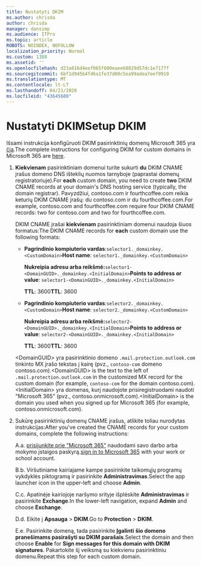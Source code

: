 ```yaml
---
title: Nustatyti DKIM
ms.author: chrisda
author: chrisda
manager: dansimp
ms.audience: ITPro
ms.topic: article
ROBOTS: NOINDEX, NOFOLLOW
localization_priority: Normal
ms.custom: 1388
ms.assetid: ''
ms.openlocfilehash: d23a816d4eef065f800eaee60829d57dc1e7177f
ms.sourcegitcommit: 6bf1d945b4fd6a1fe37d00c5ea99adea7eef9910
ms.translationtype: MT
ms.contentlocale: lt-LT
ms.lasthandoff: 04/21/2020
ms.locfileid: "43645680"
---
```

# <a name="setup-dkim"></a><span data-ttu-id="2d5f8-102">Nustatyti DKIM</span><span class="sxs-lookup"><span data-stu-id="2d5f8-102">Setup DKIM</span></span>

<span data-ttu-id="2d5f8-103">Išsami instrukcija konfigūruoti DKIM pasirinktinių domenų Microsoft 365 yra [čia](https://docs.microsoft.com/office365/SecurityCompliance/use-dkim-to-validate-outbound-email#what-you-need-to-do-to-manually-set-up-dkim-in-office-365).</span><span class="sxs-lookup"><span data-stu-id="2d5f8-103">The complete instructions for configuring DKIM for custom domains in Microsoft 365 are [here](https://docs.microsoft.com/office365/SecurityCompliance/use-dkim-to-validate-outbound-email#what-you-need-to-do-to-manually-set-up-dkim-in-office-365).</span></span>

1. <span data-ttu-id="2d5f8-104">**Kiekvienam** pasirinktiniam domenui turite sukurti **du** DKIM CNAME įrašus domeno DNS išteklių nuomos tarnyboje (paprastai domenų registratoriuje).</span><span class="sxs-lookup"><span data-stu-id="2d5f8-104">For **each** custom domain, you need to create **two** DKIM CNAME records at your domain's DNS hosting service (typically, the domain registrar).</span></span> <span data-ttu-id="2d5f8-105">Pavyzdžiui, contoso.com ir fourthcoffee.com reikia keturių DKIM CNAME įrašų: du contoso.com ir du fourthcoffee.com.</span><span class="sxs-lookup"><span data-stu-id="2d5f8-105">For example, contoso.com and fourthcoffee.com require four DKIM CNAME records: two for contoso.com and two for fourthcoffee.com.</span></span>

   <span data-ttu-id="2d5f8-106">DKIM CNAME įrašai **kiekvienam** pasirinktiniam domenui naudoja šiuos formatus:</span><span class="sxs-lookup"><span data-stu-id="2d5f8-106">The DKIM CNAME records for **each** custom domain use the following formats:</span></span>

   - <span data-ttu-id="2d5f8-107">**Pagrindinio kompiuterio vardas**:`selector1._domainkey.<CustomDomain>`</span><span class="sxs-lookup"><span data-stu-id="2d5f8-107">**Host name**: `selector1._domainkey.<CustomDomain>`</span></span>

     <span data-ttu-id="2d5f8-108">**Nukreipia adresu arba reikšmė:**`selector1-<DomainGUID>._domainkey.<InitialDomain>`</span><span class="sxs-lookup"><span data-stu-id="2d5f8-108">**Points to address or value**: `selector1-<DomainGUID>._domainkey.<InitialDomain>`</span></span>

     <span data-ttu-id="2d5f8-109">**TTL**: 3600</span><span class="sxs-lookup"><span data-stu-id="2d5f8-109">**TTL**: 3600</span></span>

   - <span data-ttu-id="2d5f8-110">**Pagrindinio kompiuterio vardas**:`selector2._domainkey.<CustomDomain>`</span><span class="sxs-lookup"><span data-stu-id="2d5f8-110">**Host name**: `selector2._domainkey.<CustomDomain>`</span></span>

     <span data-ttu-id="2d5f8-111">**Nukreipia adresu arba reikšmė:**`selector2-<DomainGUID>._domainkey.<InitialDomain>`</span><span class="sxs-lookup"><span data-stu-id="2d5f8-111">**Points to address or value**: `selector2-<DomainGUID>._domainkey.<InitialDomain>`</span></span>

     <span data-ttu-id="2d5f8-112">**TTL**: 3600</span><span class="sxs-lookup"><span data-stu-id="2d5f8-112">**TTL**: 3600</span></span>

   <span data-ttu-id="2d5f8-113">\<DomainGUID\> yra pasirinktinio domeno `.mail.protection.outlook.com` tinkinto MX įrašo tekstas į kairę (pvz., `contoso-com` domeno contoso.com).</span><span class="sxs-lookup"><span data-stu-id="2d5f8-113">\<DomainGUID\> is the text to the left of `.mail.protection.outlook.com` in the customized MX record for the custom domain (for example, `contoso-com` for the domain contoso.com).</span></span> <span data-ttu-id="2d5f8-114">\<InitialDomain\> yra domenas, kurį naudojote prisiregistruodami naudoti "Microsoft 365" (pvz., contoso.onmicrosoft.com).</span><span class="sxs-lookup"><span data-stu-id="2d5f8-114">\<InitialDomain\> is the domain you used when you signed up for Microsoft 365 (for example, contoso.onmicrosoft.com).</span></span>

2. <span data-ttu-id="2d5f8-115">Sukūrę pasirinktinių domenų CNAME įrašus, atlikite toliau nurodytas instrukcijas:</span><span class="sxs-lookup"><span data-stu-id="2d5f8-115">After you've created the CNAME records for your custom domains, complete the following instructions:</span></span>

   <span data-ttu-id="2d5f8-116">A.</span><span class="sxs-lookup"><span data-stu-id="2d5f8-116">a.</span></span> <span data-ttu-id="2d5f8-117">[prisijunkite prie "Microsoft 365"](https://support.office.microsoft.com/article/e9eb7d51-5430-4929-91ab-6157c5a050b4) naudodami savo darbo arba mokymo įstaigos paskyrą.</span><span class="sxs-lookup"><span data-stu-id="2d5f8-117">[sign in to Microsoft 365](https://support.office.microsoft.com/article/e9eb7d51-5430-4929-91ab-6157c5a050b4) with your work or school account.</span></span>

   <span data-ttu-id="2d5f8-118">B.</span><span class="sxs-lookup"><span data-stu-id="2d5f8-118">b.</span></span> <span data-ttu-id="2d5f8-119">Viršutiniame kairiajame kampe pasirinkite taikomųjų programų vykdyklės piktogramą ir pasirinkite **Administravimas**.</span><span class="sxs-lookup"><span data-stu-id="2d5f8-119">Select the app launcher icon in the upper-left and choose **Admin**.</span></span>

   <span data-ttu-id="2d5f8-120">C.</span><span class="sxs-lookup"><span data-stu-id="2d5f8-120">c.</span></span> <span data-ttu-id="2d5f8-121">Apatinėje kairiojoje naršymo srityje išplėskite **Administravimas** ir pasirinkite **Exchange**.</span><span class="sxs-lookup"><span data-stu-id="2d5f8-121">In the lower-left navigation, expand **Admin** and choose **Exchange**.</span></span>

   <span data-ttu-id="2d5f8-122">D.</span><span class="sxs-lookup"><span data-stu-id="2d5f8-122">d.</span></span> <span data-ttu-id="2d5f8-123">Eikite į **Apsauga** > **DKIM**.</span><span class="sxs-lookup"><span data-stu-id="2d5f8-123">Go to **Protection** > **DKIM**.</span></span>

   <span data-ttu-id="2d5f8-124">E.</span><span class="sxs-lookup"><span data-stu-id="2d5f8-124">e.</span></span> <span data-ttu-id="2d5f8-125">Pasirinkite domeną, tada pasirinkite **Įgalinti** **šio domeno pranešimams pasirašyti su DKIM parašais**.</span><span class="sxs-lookup"><span data-stu-id="2d5f8-125">Select the domain and then choose **Enable** for **Sign messages for this domain with DKIM signatures**.</span></span> <span data-ttu-id="2d5f8-126">Pakartokite šį veiksmą su kiekvienu pasirinktiniu domenu.</span><span class="sxs-lookup"><span data-stu-id="2d5f8-126">Repeat this step for each custom domain.</span></span>
